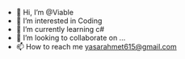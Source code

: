 - 👋 Hi, I’m @Viable
- 👀 I’m interested in Coding
- 🌱 I’m currently learning c#
- 💞️ I’m looking to collaborate on ...
- 📫 How to reach me yasarahmet615@gmail.com

<!---
Viableee/Viableee is a ✨ special ✨ repository because its `README.md` (this file) appears on your GitHub profile.
You can click the Preview link to take a look at your changes.
--->
